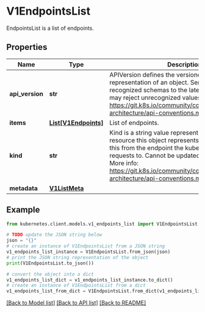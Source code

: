 # V1EndpointsList

EndpointsList is a list of endpoints.

## Properties

Name | Type | Description | Notes
------------ | ------------- | ------------- | -------------
**api_version** | **str** | APIVersion defines the versioned schema of this representation of an object. Servers should convert recognized schemas to the latest internal value, and may reject unrecognized values. More info: https://git.k8s.io/community/contributors/devel/sig-architecture/api-conventions.md#resources | [optional] 
**items** | [**List[V1Endpoints]**](V1Endpoints.md) | List of endpoints. | 
**kind** | **str** | Kind is a string value representing the REST resource this object represents. Servers may infer this from the endpoint the kubernetes.client submits requests to. Cannot be updated. In CamelCase. More info: https://git.k8s.io/community/contributors/devel/sig-architecture/api-conventions.md#types-kinds | [optional] 
**metadata** | [**V1ListMeta**](V1ListMeta.md) |  | [optional] 

## Example

```python
from kubernetes.client.models.v1_endpoints_list import V1EndpointsList

# TODO update the JSON string below
json = "{}"
# create an instance of V1EndpointsList from a JSON string
v1_endpoints_list_instance = V1EndpointsList.from_json(json)
# print the JSON string representation of the object
print(V1EndpointsList.to_json())

# convert the object into a dict
v1_endpoints_list_dict = v1_endpoints_list_instance.to_dict()
# create an instance of V1EndpointsList from a dict
v1_endpoints_list_from_dict = V1EndpointsList.from_dict(v1_endpoints_list_dict)
```
[[Back to Model list]](../README.md#documentation-for-models) [[Back to API list]](../README.md#documentation-for-api-endpoints) [[Back to README]](../README.md)


